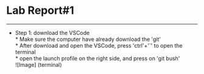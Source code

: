 # Lab Report#1
---
* Step 1: download the VSCode
<br />* Make sure the computer have already download the 'git'
<br />* After download and open the VSCode, press 'ctrl'+'`' to open the terminal
<br />* open the launch profile on the right side, and press on 'git bush'
<br /> ![Image] (terminal)
